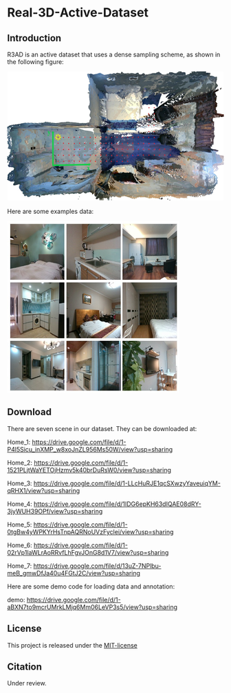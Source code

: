 # Real-3D-Active-Dataset

## Introduction

R3AD is an active dataset that uses a dense sampling scheme, as shown in the following figure:

<img src="https://github.com/pioneer-innovation/Real-3D-Active-Dataset/blob/main/private_img/dense_sample.png" width="600" height="300" alt="Dense sampling scheme"/><br/>

Here are some examples data:

<img src="https://github.com/pioneer-innovation/Real-3D-Active-Dataset/blob/main/private_img/example.png" width="400" height="400" alt="Example data"/><br/>

## Download

There are seven scene in our dataset. They can be downloaded at:

Home_1: https://drive.google.com/file/d/1-P4l5Sicu_inXMP_w8xoJnZL956Ms50W/view?usp=sharing

Home_2: https://drive.google.com/file/d/1-1521PLjtWaYETOjHzmv5k40brDuRsW0/view?usp=sharing

Home_3: https://drive.google.com/file/d/1-LLcHuRJE1qcSXwzyYaveuiqYM-qRHX1/view?usp=sharing

Home_4: https://drive.google.com/file/d/1IDG6epKH63dIQAE08dRY-3jyWUH39OPf/view?usp=sharing

Home_5: https://drive.google.com/file/d/1-0tgBw4yWPKYrHsTnpAQRNoUVzFyclei/view?usp=sharing

Home_6: https://drive.google.com/file/d/1-02rVp1IaWLrAoRRvfLhFgvJOnG8d1V7/view?usp=sharing

Home_7: https://drive.google.com/file/d/13uZ-7NPlbu-meB_gmwDfJa40u4FGtJ2C/view?usp=sharing

Here are some demo code for loading data and annotation:

demo: https://drive.google.com/file/d/1-aBXN7to9mcrUMrkLMjq6Mm06LeVP3s5/view?usp=sharing

## License

This project is released under the [MIT-license](https://github.com/pioneer-innovation/Real-3D-Virtual-Environment/blob/main/license)

## Citation

Under review.
